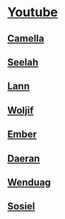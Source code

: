 # [Youtube](https://www.youtube.com/@bolshyplays1733)

## [Camella](https://docs.google.com/spreadsheets/d/e/2PACX-1vSopzxVM1rRuYBhz0PKwdh5rDrue16Ta9AvkawQA80shS61lANJ3iOe5_Iyw2cWkNQH3wCNdr1kprt9/pubhtml#)

## [Seelah](https://docs.google.com/spreadsheets/d/e/2PACX-1vQylO0_JpZu8gMrILLmV5x2_u_VuqJG26tupTOMMnNpT5Xdz3nfDN_za0ODA7FGgQTKeNFPFtG_YtZq/pubhtml)

## [Lann](https://docs.google.com/spreadsheets/d/e/2PACX-1vT_mExPjOeMUEGWQhtndetJfCqkYbAZ37ZCU4h1D4sdeDcDX49_eo5XMYuSH-jD7Y_UOLNWRMdqcMpy/pubhtml)

## [Woljif](https://docs.google.com/spreadsheets/d/e/2PACX-1vR8HxuWlNujoD5_qsYlGAKH0sAwgIjrb0y7WAWZ6fs2DZ2zm5D6H816Mbbu5heqMGtzEQXja1O6kGVH/pubhtml)

## [Ember](https://docs.google.com/spreadsheets/d/e/2PACX-1vQ9-Bi1UdevyM3kMm9LMLr90wEubzO43zrtnIde_NsPxvR9cK-PQ58RxtFtPbFlffBkzrnKvN7Xwzu5/pubhtml)

## [Daeran](https://docs.google.com/spreadsheets/d/e/2PACX-1vT71sbZ1c4zwYZgKL3Nqy-4DkiId5e9BHFWVvsSzAlv5v737qoqmB4nc10Y9YyaOR0dFn36fFpnW49z/pubhtml)

## [Wenduag](https://docs.google.com/spreadsheets/d/e/2PACX-1vSvvXchIFkdEvvdZGjjS_ws2wZNfXv-LR3-bAWZCzn0NVG9kP-G-KroVMxvmhiMvgdHBKv9aeNdEvbX/pubhtml)

## [Sosiel](https://docs.google.com/spreadsheets/d/e/2PACX-1vRYXNZOhO9MCbRtAJ76rROUfyy3CgWp0mm0XhjYlvEEkatoFaOHBxmyMMR8X_rwHns18VCwWuWPv8Rg/pubhtml)
